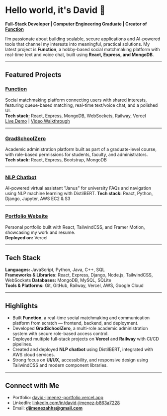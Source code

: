 # Hello world, it's David 👋  

**Full-Stack Developer | Computer Engineering Graduate | Creator of [Function](https://functionapp.dev)**  

I’m passionate about building scalable, secure applications and AI-powered tools that channel my interests into meaningful, practical solutions.
My latest project is **Function**, a hobby-based social matchmaking platform with real-time text and voice chat, built using **React, Express, and MongoDB**.  

---

## Featured Projects

### [Function](https://github.com/DJimenez1/function-app-frontend)
Social matchmaking platform connecting users with shared interests, featuring queue-based matching, real-time text/voice chat, and a polished UI.  
**Tech stack:** React, Express, MongoDB, WebSockets, Railway, Vercel  
[Live Demo](https://functionapp.dev) | [Video Walkthrough](https://david-jimenez-portfolio.vercel.app/Function_App_Video_Walkthrough.mp4)   

---

### [GradSchoolZero](https://github.com/CityDevsCCNY/GradSchoolZero)
Academic administration platform built as part of a graduate-level course, with role-based permissions for students, faculty, and administrators.  
**Tech stack:** React, Express, Bootstrap, MongoDB  

---

### [NLP Chatbot](https://github.com/cindyweng18/ccnychatbot)
AI-powered virtual assistant "Janus" for university FAQs and navigation using NLP machine learning with DistilBERT. 
**Tech stack:** React, Python, Django, Jupyter, AWS EC2 & S3  

---

### [Portfolio Website](https://github.com/DJimenez1/david-jimenez-portfolio)
Personal portfolio built with React, TailwindCSS, and Framer Motion, showcasing my work and resume.  
**Deployed on:** Vercel  

---

## Tech Stack

**Languages:** JavaScript, Python, Java, C++, SQL  
**Frameworks & Libraries:** React, Express, Django, Node.js, TailwindCSS, WebSockets
**Databases:** MongoDB, MySQL, SQLite  
**Tools & Platforms:** Git, GitHub, Railway, Vercel, AWS, Google Cloud

---

## Highlights  

- Built **Function**, a real-time social matchmaking and communication platform from scratch — frontend, backend, and deployment.  
- Developed **GradSchoolZero**, a multi-role academic administration system with secure role-based access control.  
- Deployed multiple full-stack projects on **Vercel** and **Railway** with CI/CD pipelines.  
- Created and deployed **NLP chatbot** using DistilBERT, integrated with AWS cloud services.  
- Strong focus on **UI/UX**, accessibility, and responsive design using TailwindCSS and modern component libraries.  

---

## Connect with Me

- Portfolio: [david-jimenez-portfolio.vercel.app](https://david-jimenez-portfolio.vercel.app/)  
- LinkedIn: [linkedin.com/in/david-jimenez-b863a7228](https://www.linkedin.com/in/david-jimenez-b863a7228/)  
- Email: **djimenezahhs@gmail.com**
